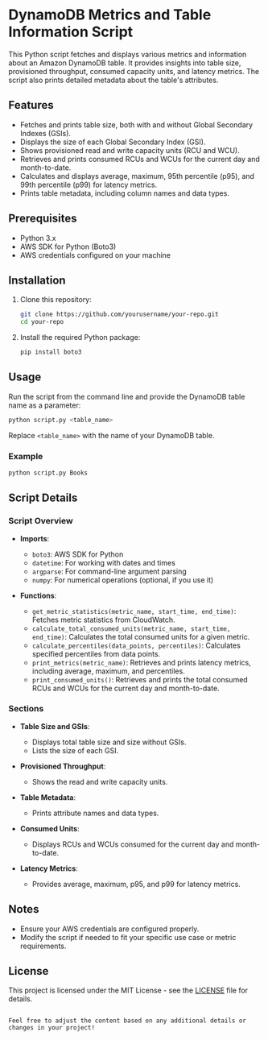 # DynamoDB Metrics and Table Information Script

This Python script fetches and displays various metrics and information about an Amazon DynamoDB table. It provides insights into table size, provisioned throughput, consumed capacity units, and latency metrics. The script also prints detailed metadata about the table's attributes.

## Features

- Fetches and prints table size, both with and without Global Secondary Indexes (GSIs).
- Displays the size of each Global Secondary Index (GSI).
- Shows provisioned read and write capacity units (RCU and WCU).
- Retrieves and prints consumed RCUs and WCUs for the current day and month-to-date.
- Calculates and displays average, maximum, 95th percentile (p95), and 99th percentile (p99) for latency metrics.
- Prints table metadata, including column names and data types.

## Prerequisites

- Python 3.x
- AWS SDK for Python (Boto3)
- AWS credentials configured on your machine

## Installation

1. Clone this repository:
   ```sh
   git clone https://github.com/yourusername/your-repo.git
   cd your-repo
   ```

2. Install the required Python package:
   ```sh
   pip install boto3
   ```

## Usage

Run the script from the command line and provide the DynamoDB table name as a parameter:

```sh
python script.py <table_name>
```

Replace `<table_name>` with the name of your DynamoDB table.

### Example

```sh
python script.py Books
```

## Script Details

### Script Overview

- **Imports**:
  - `boto3`: AWS SDK for Python
  - `datetime`: For working with dates and times
  - `argparse`: For command-line argument parsing
  - `numpy`: For numerical operations (optional, if you use it)

- **Functions**:
  - `get_metric_statistics(metric_name, start_time, end_time)`: Fetches metric statistics from CloudWatch.
  - `calculate_total_consumed_units(metric_name, start_time, end_time)`: Calculates the total consumed units for a given metric.
  - `calculate_percentiles(data_points, percentiles)`: Calculates specified percentiles from data points.
  - `print_metrics(metric_name)`: Retrieves and prints latency metrics, including average, maximum, and percentiles.
  - `print_consumed_units()`: Retrieves and prints the total consumed RCUs and WCUs for the current day and month-to-date.

### Sections

- **Table Size and GSIs**:
  - Displays total table size and size without GSIs.
  - Lists the size of each GSI.

- **Provisioned Throughput**:
  - Shows the read and write capacity units.

- **Table Metadata**:
  - Prints attribute names and data types.

- **Consumed Units**:
  - Displays RCUs and WCUs consumed for the current day and month-to-date.

- **Latency Metrics**:
  - Provides average, maximum, p95, and p99 for latency metrics.

## Notes

- Ensure your AWS credentials are configured properly.
- Modify the script if needed to fit your specific use case or metric requirements.

## License

This project is licensed under the MIT License - see the [LICENSE](LICENSE) file for details.

```

Feel free to adjust the content based on any additional details or changes in your project!
